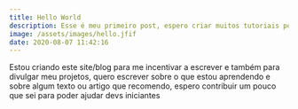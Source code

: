 ```yaml
---
title: Hello World
description: Esse é meu primeiro post, espero criar muitos tutoriais por aqui
image: /assets/images/hello.jfif
date: 2020-08-07 11:42:16
---
```

Estou criando este site/blog para me incentivar a escrever e também para divulgar meu projetos, quero escrever sobre o que estou aprendendo e sobre algum texto ou artigo que recomendo, espero contribuir um pouco que sei para poder ajudar devs iniciantes